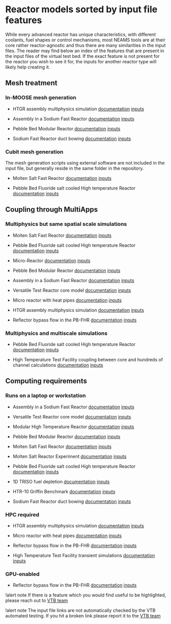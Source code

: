 # Reactor models sorted by input file features

While every advanced reactor has unique characteristics, with different coolants, fuel shapes or
control mechanisms, most NEAMS tools are at their core rather reactor-agnostic and thus there
are many similarities in the input files. The reader may find below an index of the features that are present in the input files of the virtual test bed. If the exact feature is not
present for the reactor you wish to see it for, the inputs for another reactor type will likely
help creating it.

## Mesh treatment

### In-MOOSE mesh generation

- HTGR assembly multiphysics simulation [documentation](htgr/assembly/index.md) [inputs](https://github.com/idaholab/virtual_test_bed/tree/htgr/assembly)

- Assembly in a Sodium Fast Reactor [documentation](sfr/single_assembly/sfr.md) [inputs](https://github.com/idaholab/virtual_test_bed/tree/main/sfr/single_assembly)

- Pebble Bed Modular Reactor [documentation](htgr/pbmr/index.md) [inputs](https://github.com/idaholab/virtual_test_bed/tree/main/htgr/pbmr400/steady)

- Sodium Fast Reactor duct bowing [documentation](sfr/hex_duct_bowing/index.md) [inputs](https://github.com/idaholab/virtual_test_bed/tree/main/sfr/hex_duct_bowing)


### Cubit mesh generation

The mesh generation scripts using external software are not included in
the input file, but generally reside in the same folder in the repository.

- Molten Salt Fast Reactor [documentation](msr/msfr/griffin_pgh_model.md) [inputs](https://github.com/idaholab/virtual_test_bed/tree/main/msr/msfr/steady)

- Pebble Bed Fluoride salt cooled High temperature Reactor [documentation](pbfhr/steady/griffin_pgh_model.md) [inputs](https://github.com/idaholab/virtual_test_bed/tree/main/pbfhr/steady)


## Coupling through MultiApps

### Multiphysics but same spatial scale simulations

- Molten Salt Fast Reactor [documentation](msr/msfr/griffin_pgh_model.md) [inputs](https://github.com/idaholab/virtual_test_bed/tree/main/msr/msfr/steady)

- Pebble Bed Fluoride salt cooled High temperature Reactor [documentation](pbfhr/balance_of_plant/plant.md) [inputs](https://github.com/idaholab/virtual_test_bed/tree/main/pbfhr/plant)

- Micro-Reactor [documentation](mrad/index.md) [inputs](https://github.com/idaholab/virtual_test_bed/tree/main/mrad/steady)

- Pebble Bed Modular Reactor [documentation](htgr/pbmr/index.md) [inputs](https://github.com/idaholab/virtual_test_bed/tree/main/htgr/pbmr400/steady)

- Assembly in a Sodium Fast Reactor [documentation](sfr/single_assembly/sfr.md) [inputs](https://github.com/idaholab/virtual_test_bed/tree/main/sfr/single_assembly)

- Versatile Test Reactor core model [documentation](sfr/vtr/index.md) [inputs](https://github.com/idaholab/virtual_test_bed/tree/main/sfr/vtr)

- Micro reactor with heat pipes [documentation](mrad/index.md) [inputs](https://github.com/idaholab/virtual_test_bed/tree/main/mrad)

- HTGR assembly multiphysics simulation [documentation](htgr/assembly/index.md) [inputs](https://github.com/idaholab/virtual_test_bed/tree/htgr/assembly)

- Reflector bypass flow in the PB-FHR [documentation](pbfhr/reflector.md) [inputs](https://github.com/idaholab/virtual_test_bed/tree/main/pbfhr/reflector)


### Multiphysics and multiscale simulations

- Pebble Bed Fluoride salt cooled High temperature Reactor [documentation](pbfhr/steady/griffin_pgh_model.md) [inputs](https://github.com/idaholab/virtual_test_bed/tree/main/pbfhr/steady)

- High Temperature Test Facility coupling between core and hundreds of channel calculations [documentation](htgr/httf/index.md) [inputs](https://github.com/idaholab/virtual_test_bed/tree/main/htgr/httf)


## Computing requirements

### Runs on a laptop or workstation

- Assembly in a Sodium Fast Reactor [documentation](sfr/single_assembly/sfr.md) [inputs](https://github.com/idaholab/virtual_test_bed/tree/main/sfr/single_assembly)

- Versatile Test Reactor core model [documentation](sfr/vtr/index.md) [inputs](https://github.com/idaholab/virtual_test_bed/tree/main/sfr/vtr)

- Modular High Temperature Reactor [documentation](mhtgr/sam_mhtgr_model.md) [inputs](https://github.com/idaholab/virtual_test_bed/blob/main/htgr/mhtgr)

- Pebble Bed Modular Reactor [documentation](htgr/pbmr/index.md) [inputs](https://github.com/idaholab/virtual_test_bed/tree/main/htgr/pbmr400/transient)

- Molten Salt Fast Reactor [documentation](msr/msfr/griffin_pgh_transient_model.md) [inputs](https://github.com/idaholab/virtual_test_bed/tree/main/msr/msfr/transient)

- Molten Salt Reactor Experiment [documentation](msr/msre/msre_sam_model.md) [inputs](https://github.com/idaholab/virtual_test_bed/tree/main/msr/msre)

- Pebble Bed Fluoride salt cooled High temperature Reactor [documentation](pbfhr/pbfhr_sam/pbfhr_sam.md) [inputs](https://github.com/idaholab/virtual_test_bed/tree/main/pbfhr/sam_model)

- 1D TRISO fuel depletion [documentation](htgr/triso/triso_model.md) [inputs](https://github.com/idaholab/virtual_test_bed/tree/main/htgr/triso_fuel)

- HTR-10 Griffin Benchmark [documentation](htgr/htr10/index.md) [inputs](https://github.com/idaholab/virtual_test_bed/tree/main/htgr/htr10)

- Sodium Fast Reactor duct bowing [documentation](sfr/hex_duct_bowing/index.md) [inputs](https://github.com/idaholab/virtual_test_bed/tree/main/sfr/hex_duct_bowing)


### HPC required

- HTGR assembly multiphysics simulation [documentation](htgr/assembly/index.md) [inputs](https://github.com/idaholab/virtual_test_bed/tree/htgr/assembly)

- Micro reactor with heat pipes [documentation](mrad/index.md) [inputs](https://github.com/idaholab/virtual_test_bed/tree/main/mrad)

- Reflector bypass flow in the PB-FHR [documentation](pbfhr/reflector.md) [inputs](https://github.com/idaholab/virtual_test_bed/tree/main/pbfhr/reflector)

- High Temperature Test Facility transient simulations [documentation](htgr/httf/index.md) [inputs](https://github.com/idaholab/virtual_test_bed/tree/main/htgr/httf)


### GPU-enabled

- Reflector bypass flow in the PB-FHR [documentation](pbfhr/reflector.md) [inputs](https://github.com/idaholab/virtual_test_bed/tree/main/pbfhr/reflector)


!alert note
If there is a feature which you would find useful to be highlighted, please reach out to [VTB team](abdalla.aboujaoude@inl.gov)

!alert note
The input file links are not automatically checked by the VTB automated testing. If you hit a broken
link please report it to the [VTB team](abdalla.aboujaoude@inl.gov)
